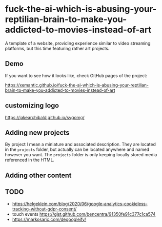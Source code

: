 # fuck-the-ai-which-is-abusing-your-reptilian-brain-to-make-you-addicted-to-movies-instead-of-art

A template of a website, providing experience similar to video streaming platforms,
but this time featuring rather art projects.

## Demo

If you want to see how it looks like, check GitHub pages of the project:

https://xemantic.github.io/fuck-the-ai-which-is-abusing-your-reptilian-brain-to-make-you-addicted-to-movies-instead-of-art

## customizing logo

https://jakearchibald.github.io/svgomg/

## Adding new projects

By project I mean a miniature and associated description. They are located
in the `projects` folder, but actually can be located anywhere and named however
you want. The `projects` folder is only keeping locally stored media referenced in the HTML.

## Adding other content

## TODO

* https://helgeklein.com/blog/2020/06/google-analytics-cookieless-tracking-without-gdpr-consent/
* touch events https://gist.github.com/bencentra/91350fe91c377c1ca574
* https://markosaric.com/degoogleify/

